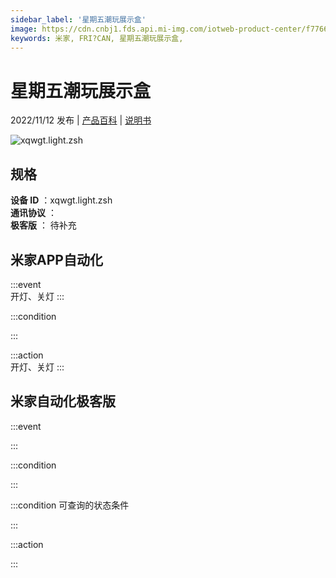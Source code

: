 ```yaml
---
sidebar_label: '星期五潮玩展示盒'
image: https://cdn.cnbj1.fds.api.mi-img.com/iotweb-product-center/f7766a735dc7e01e3b7654d2382c8072_1662082263382.png?GalaxyAccessKeyId=AKVGLQWBOVIRQ3XLEW&Expires=9223372036854775807&Signature=eF85KF0G1iEsifBj5l+pI6cfxzY=
keywords: 米家, FRI?CAN, 星期五潮玩展示盒, 
---
```

# 星期五潮玩展示盒

2022/11/12 发布 | [产品百科](https://home.mi.com/webapp/content/baike/product/index.html?model=xqwgt.light.zsh/) | [说明书](https://home.mi.com/views/introduction.html?model=xqwgt.light.zsh&region=cn)

![xqwgt.light.zsh](https://cdn.cnbj1.fds.api.mi-img.com/iotweb-product-center/f7766a735dc7e01e3b7654d2382c8072_1662082263382.png?GalaxyAccessKeyId=AKVGLQWBOVIRQ3XLEW&Expires=9223372036854775807&Signature=eF85KF0G1iEsifBj5l+pI6cfxzY=)

## 规格  
> 
**设备 ID** ：xqwgt.light.zsh  
**通讯协议** ：  
**极客版**  ： 待补充 


## 米家APP自动化  

:::event  
开灯、关灯
:::

:::condition  

:::

:::action   
开灯、关灯
:::

## 米家自动化极客版  

:::event  

:::

:::condition  

:::

:::condition 可查询的状态条件  

:::

:::action  

:::

        
